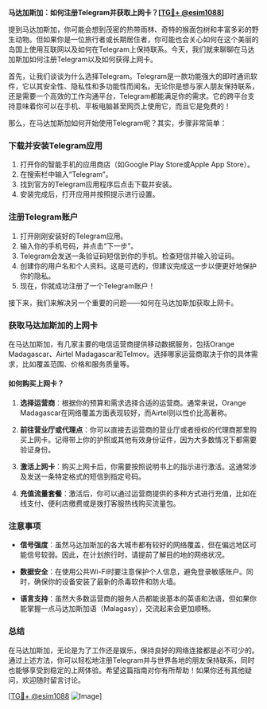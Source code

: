 **马达加斯加：如何注册Telegram并获取上网卡？[[TG💪+ @esim1088](https://t.me/s/esim1088)]**

提到马达加斯加，你可能会想到茂密的热带雨林、奇特的猴面包树和丰富多彩的野生动物。但如果你是一位旅行者或长期居住者，你可能也会关心如何在这个美丽的岛国上使用互联网以及如何在Telegram上保持联系。今天，我们就来聊聊在马达加斯加如何注册Telegram以及如何获得上网卡。

首先，让我们谈谈为什么选择Telegram。Telegram是一款功能强大的即时通讯软件，它以其安全性、隐私性和多功能性而闻名。无论你是想与家人朋友保持联系，还是需要一个高效的工作沟通平台，Telegram都能满足你的需求。它的跨平台支持意味着你可以在手机、平板电脑甚至网页上使用它，而且它是免费的！

那么，在马达加斯加如何开始使用Telegram呢？其实，步骤非常简单：

### 下载并安装Telegram应用

1. 打开你的智能手机的应用商店（如Google Play Store或Apple App Store）。
2. 在搜索栏中输入“Telegram”。
3. 找到官方的Telegram应用程序后点击下载并安装。
4. 安装完成后，打开应用并按照提示进行设置。

### 注册Telegram账户

1. 打开刚刚安装好的Telegram应用。
2. 输入你的手机号码，并点击“下一步”。
3. Telegram会发送一条验证码短信到你的手机。检查短信并输入验证码。
4. 创建你的用户名和个人资料。这是可选的，但建议完成这一步以便更好地保护你的隐私。
5. 现在，你就成功注册了一个Telegram账户！

接下来，我们来解决另一个重要的问题——如何在马达加斯加获取上网卡。

### 获取马达加斯加的上网卡

在马达加斯加，有几家主要的电信运营商提供移动数据服务，包括Orange Madagascar、Airtel Madagascar和Telmov。选择哪家运营商取决于你的具体需求，比如覆盖范围、价格和服务质量等。

#### 如何购买上网卡？

1. **选择运营商**：根据你的预算和需求选择合适的运营商。通常来说，Orange Madagascar在网络覆盖方面表现较好，而Airtel则以性价比高著称。
   
2. **前往营业厅或代理点**：你可以直接去运营商的营业厅或者授权的代理商那里购买上网卡。记得带上你的护照或其他有效身份证件，因为大多数情况下都需要验证身份。

3. **激活上网卡**：购买上网卡后，你需要按照说明书上的指示进行激活。这通常涉及发送一条特定格式的短信到指定号码。

4. **充值流量套餐**：激活后，你可以通过运营商提供的多种方式进行充值，比如在线支付、便利店缴费或是拨打客服热线购买流量包。

### 注意事项

- **信号强度**：虽然马达加斯加的各大城市都有较好的网络覆盖，但在偏远地区可能信号较弱。因此，在计划旅行时，请提前了解目的地的网络状况。
  
- **数据安全**：在使用公共Wi-Fi时要注意保护个人信息，避免登录敏感账户。同时，确保你的设备安装了最新的杀毒软件和防火墙。

- **语言支持**：虽然大多数运营商的服务人员都能说基本的英语和法语，但如果你能掌握一点马达加斯加语（Malagasy），交流起来会更加顺畅。

### 总结

在马达加斯加，无论是为了工作还是娱乐，保持良好的网络连接都是必不可少的。通过上述方法，你可以轻松地注册Telegram并与世界各地的朋友保持联系，同时也能够享受到稳定的上网体验。希望这篇指南对你有所帮助！如果你还有其他疑问，欢迎随时留言讨论。

[[TG💪+ @esim1088](https://t.me/s/esim1088) ![Image](https://i.postimg.cc/4NQfJmqS/Snipaste-2025-05-13-00-14-12.png)]